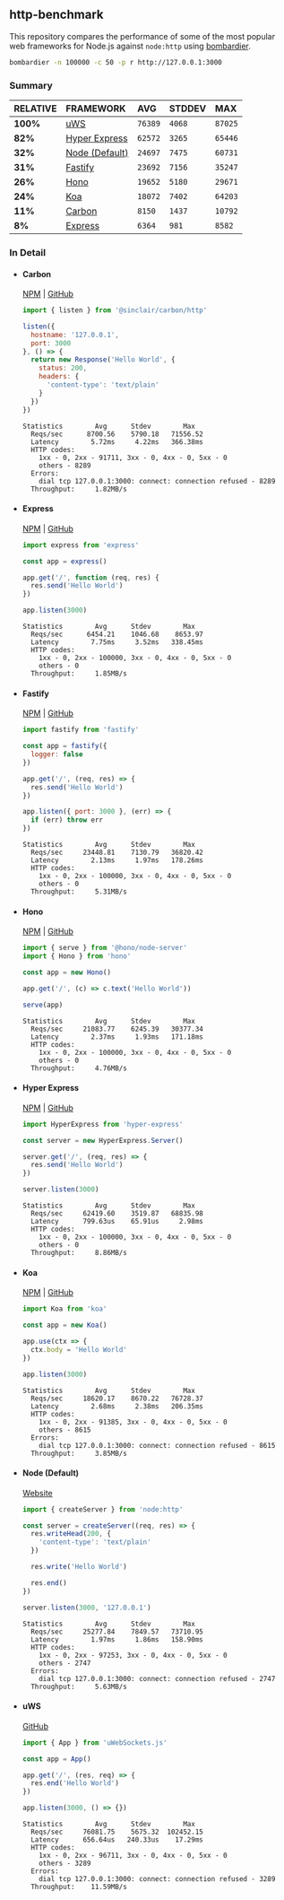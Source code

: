 ## http-benchmark

This repository compares the performance of some of the most popular web frameworks for Node.js against `node:http` using [bombardier](https://github.com/codesenberg/bombardier).

```bash
bombardier -n 100000 -c 50 -p r http://127.0.0.1:3000
```

### Summary

| RELATIVE | FRAMEWORK | AVG | STDDEV | MAX |
| :--- | :--- | :--- | :--- | :--- |
| **100%** | [uWS](#uws) | `76389` | `4068` | `87025` |
| **82%** | [Hyper Express](#hyper-express) | `62572` | `3265` | `65446` |
| **32%** | [Node (Default)](#node-default) | `24697` | `7475` | `60731` |
| **31%** | [Fastify](#fastify) | `23692` | `7156` | `35247` |
| **26%** | [Hono](#hono) | `19652` | `5180` | `29671` |
| **24%** | [Koa](#koa) | `18072` | `7402` | `64203` |
| **11%** | [Carbon](#carbon) | `8150` | `1437` | `10792` |
| **8%** | [Express](#express) | `6364` | `981` | `8582` |


### In Detail

- #### Carbon
  [NPM](https://npmjs.com/@sinclair/carbon) | [GitHub](https://github.com/sinclairzx81/carbon)
  ```js
  import { listen } from '@sinclair/carbon/http'

  listen({
    hostname: '127.0.0.1',
    port: 3000
  }, () => {
    return new Response('Hello World', {
      status: 200,
      headers: {
        'content-type': 'text/plain'
      }
    })
  })
  ```

  ```
  Statistics        Avg      Stdev        Max
    Reqs/sec      8700.56    5790.18   71556.52
    Latency        5.72ms     4.22ms   366.38ms
    HTTP codes:
      1xx - 0, 2xx - 91711, 3xx - 0, 4xx - 0, 5xx - 0
      others - 8289
    Errors:
      dial tcp 127.0.0.1:3000: connect: connection refused - 8289
    Throughput:     1.82MB/s
  ```

- #### Express
  [NPM](https://npmjs.com/express) | [GitHub](https://github.com/expressjs/express)
  ```js
  import express from 'express'

  const app = express()

  app.get('/', function (req, res) {
    res.send('Hello World')
  })

  app.listen(3000)
  ```

  ```
  Statistics        Avg      Stdev        Max
    Reqs/sec      6454.21    1046.68    8653.97
    Latency        7.75ms     3.52ms   338.45ms
    HTTP codes:
      1xx - 0, 2xx - 100000, 3xx - 0, 4xx - 0, 5xx - 0
      others - 0
    Throughput:     1.85MB/s
  ```

- #### Fastify
  [NPM](https://npmjs.com/fastify) | [GitHub](https://github.com/fastify/fastify)
  ```js
  import fastify from 'fastify'

  const app = fastify({
    logger: false
  })

  app.get('/', (req, res) => {
    res.send('Hello World')
  })

  app.listen({ port: 3000 }, (err) => {
    if (err) throw err
  })
  ```

  ```
  Statistics        Avg      Stdev        Max
    Reqs/sec     23448.81    7130.79   36820.42
    Latency        2.13ms     1.97ms   178.26ms
    HTTP codes:
      1xx - 0, 2xx - 100000, 3xx - 0, 4xx - 0, 5xx - 0
      others - 0
    Throughput:     5.31MB/s
  ```

- #### Hono
  [NPM](https://npmjs.com/hono) | [GitHub](https://github.com/honojs/hono)
  ```js
  import { serve } from '@hono/node-server'
  import { Hono } from 'hono'

  const app = new Hono()

  app.get('/', (c) => c.text('Hello World'))

  serve(app)
  ```

  ```
  Statistics        Avg      Stdev        Max
    Reqs/sec     21083.77    6245.39   30377.34
    Latency        2.37ms     1.93ms   171.18ms
    HTTP codes:
      1xx - 0, 2xx - 100000, 3xx - 0, 4xx - 0, 5xx - 0
      others - 0
    Throughput:     4.76MB/s
  ```

- #### Hyper Express
  [NPM](https://npmjs.com/hyper-express) | [GitHub](https://github.com/kartikk221/hyper-express)
  ```js
  import HyperExpress from 'hyper-express'

  const server = new HyperExpress.Server()

  server.get('/', (req, res) => {
    res.send('Hello World')
  })

  server.listen(3000)
  ```

  ```
  Statistics        Avg      Stdev        Max
    Reqs/sec     62419.60    3519.87   68835.98
    Latency      799.63us    65.91us     2.98ms
    HTTP codes:
      1xx - 0, 2xx - 100000, 3xx - 0, 4xx - 0, 5xx - 0
      others - 0
    Throughput:     8.86MB/s
  ```

- #### Koa
  [NPM](https://npmjs.com/koa) | [GitHub](https://github.com/koajs/koa)
  ```js
  import Koa from 'koa'

  const app = new Koa()

  app.use(ctx => {
    ctx.body = 'Hello World'
  })

  app.listen(3000)
  ```

  ```
  Statistics        Avg      Stdev        Max
    Reqs/sec     18620.17    8670.22   76728.37
    Latency        2.68ms     2.38ms   206.35ms
    HTTP codes:
      1xx - 0, 2xx - 91385, 3xx - 0, 4xx - 0, 5xx - 0
      others - 8615
    Errors:
      dial tcp 127.0.0.1:3000: connect: connection refused - 8615
    Throughput:     3.85MB/s
  ```

- #### Node (Default)
  [Website](https://nodejs.org/api/http.html)
  ```js
  import { createServer } from 'node:http'

  const server = createServer((req, res) => {
    res.writeHead(200, {
      'content-type': 'text/plain'
    })

    res.write('Hello World')

    res.end()
  })

  server.listen(3000, '127.0.0.1')
  ```

  ```
  Statistics        Avg      Stdev        Max
    Reqs/sec     25277.84    7849.57   73710.95
    Latency        1.97ms     1.86ms   158.90ms
    HTTP codes:
      1xx - 0, 2xx - 97253, 3xx - 0, 4xx - 0, 5xx - 0
      others - 2747
    Errors:
      dial tcp 127.0.0.1:3000: connect: connection refused - 2747
    Throughput:     5.63MB/s
  ```

- #### uWS
  [GitHub](https://github.com/uNetworking/uWebSockets.js)
  ```js
  import { App } from 'uWebSockets.js'

  const app = App()

  app.get('/', (res, req) => {
    res.end('Hello World')
  })

  app.listen(3000, () => {})
  ```

  ```
  Statistics        Avg      Stdev        Max
    Reqs/sec     76081.75    5675.32  102452.15
    Latency      656.64us   240.33us    17.29ms
    HTTP codes:
      1xx - 0, 2xx - 96711, 3xx - 0, 4xx - 0, 5xx - 0
      others - 3289
    Errors:
      dial tcp 127.0.0.1:3000: connect: connection refused - 3289
    Throughput:    11.59MB/s
  ```


